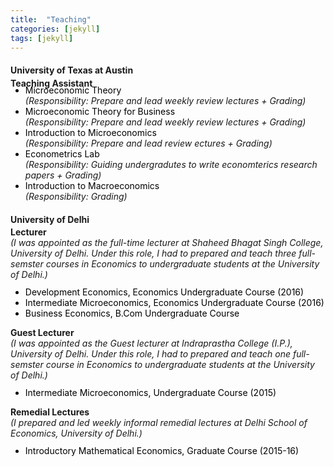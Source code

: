 ```yaml
---
title:  "Teaching"
categories: [jekyll]
tags: [jekyll]
---
```

<h4><strong><p>University of Texas at Austin</p></strong></h4>
<p style="margin-top:-15px;"><strong>Teaching Assistant</strong>
<!---
<br />(<a href="" target="_blank">Course evaluations</a>)</p>
-->
<ul style="margin-top:-20px;">
  <li style="color:#000000;">Microeconomic Theory</li>  <em>(Responsibility: Prepare and lead weekly review lectures + Grading)</em> 
  <li style="color:#000000;">Microeconomic Theory for Business </li> <em>(Responsibility: Prepare and lead weekly review lectures + Grading)</em> 
  <li style="color:#000000;">Introduction to Microeconomics </li> <em>(Responsibility: Prepare and lead review ectures + Grading)</em> 
  <li style="color:#000000;">Econometrics Lab </li>  <em> (Responsibility: Guiding undergradutes to write economterics research papers + Grading)</em> 
  <li style="color:#000000;">Introduction to Macroeconomics </li>  <em>(Responsibility: Grading)</em> 
</ul>   
</p>

<h4><strong><p style="margin-top:20px;">University of Delhi</p></strong></h4>
<p style="margin-top:-15px;"><strong>Lecturer</strong>  <br>
<em> (I was appointed as the full-time lecturer at Shaheed Bhagat Singh College, University of Delhi. Under this role, I had to prepared and teach three full-semster courses in Economics to undergraduate students at the University of Delhi.)</em> </p><br>

<!---
<br />(<a href="" target="_blank">Course evaluations</a>)</p>
-->
<ul style="margin-top:-20px;">
  <li style="color:#000000;">Development Economics, Economics Undergraduate Course (2016)</li>
  <li style="color:#000000;">Intermediate Microeconomics, Economics Undergraduate Course (2016)</li>
  <li style="color:#000000;">Business Economics, B.Com Undergraduate Course</li>
</ul>

<p><strong>Guest Lecturer</strong><br>
<em>(I was appointed as the Guest lecturer at Indraprastha College (I.P.), University of Delhi. Under this role, I had to prepared and teach one full-semster course in Economics to undergraduate students at the University of Delhi.)</em> </p> <br>

<!---
<br />(<a href="" target="_blank">Course evaluations</a>)</p>
-->
<ul style="margin-top:-20px;">
<li style="color:#000000;">Intermediate Microeconomics, Undergraduate Course (2015)</li>
</ul>

<p><strong>Remedial Lectures </strong> <br>
 <em>(I prepared and led weekly informal remedial lectures at Delhi School of Economics, University of Delhi.)</em>  </p><br>
 
<!---
<br />(<a href="" target="_blank">Course evaluations</a>)</p>
-->
<ul style="margin-top:-20px;">
<li style="color:#000000;">Introductory Mathematical Economics, Graduate Course (2015-16)</li>
</ul>




